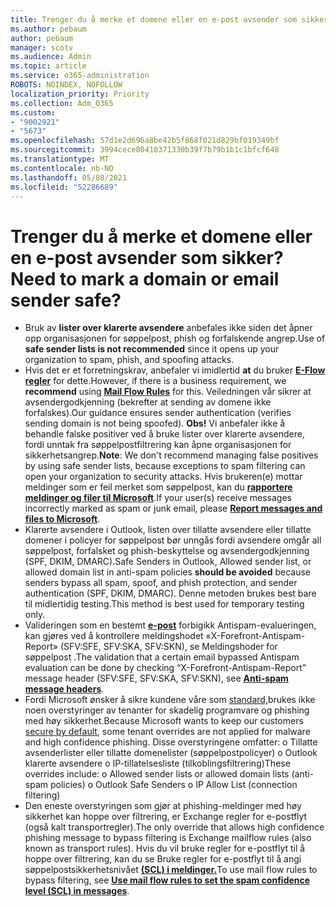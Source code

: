 ```yaml
---
title: Trenger du å merke et domene eller en e-post avsender som sikker?
ms.author: pebaum
author: pebaum
manager: scotv
ms.audience: Admin
ms.topic: article
ms.service: o365-administration
ROBOTS: NOINDEX, NOFOLLOW
localization_priority: Priority
ms.collection: Adm_O365
ms.custom:
- "9002921"
- "5673"
ms.openlocfilehash: 57d1e2d696a8be42b5f868f021d829bf019349bf
ms.sourcegitcommit: 3994cece80410371330b39f7b79b1b1c1bfcf648
ms.translationtype: MT
ms.contentlocale: nb-NO
ms.lasthandoff: 05/08/2021
ms.locfileid: "52286689"
---
```

# <a name="need-to-mark-a-domain-or-email-sender-safe"></a><span data-ttu-id="5381f-102">Trenger du å merke et domene eller en e-post avsender som sikker?</span><span class="sxs-lookup"><span data-stu-id="5381f-102">Need to mark a domain or email sender safe?</span></span>

- <span data-ttu-id="5381f-103">Bruk av **lister over klarerte avsendere** anbefales ikke siden det åpner opp organisasjonen for søppelpost, phish og forfalskende angrep.</span><span class="sxs-lookup"><span data-stu-id="5381f-103">Use of **safe sender lists is not recommended** since it opens up your organization to spam, phish, and spoofing attacks.</span></span>
- <span data-ttu-id="5381f-104">Hvis det er et forretningskrav, anbefaler vi imidlertid **at** du bruker **[E-Flow regler](https://docs.microsoft.com/microsoft-365/security/office-365-security/create-safe-sender-lists-in-office-365?view=o365-worldwide#recommended-use-mail-flow-rules)** for dette.</span><span class="sxs-lookup"><span data-stu-id="5381f-104">However, if there is a business requirement, we **recommend** using **[Mail Flow Rules](https://docs.microsoft.com/microsoft-365/security/office-365-security/create-safe-sender-lists-in-office-365?view=o365-worldwide#recommended-use-mail-flow-rules)** for this.</span></span> <span data-ttu-id="5381f-105">Veiledningen vår sikrer at avsendergodkjenning (bekrefter at sending av domene ikke forfalskes).</span><span class="sxs-lookup"><span data-stu-id="5381f-105">Our guidance ensures sender authentication (verifies sending domain is not being spoofed).</span></span> <span data-ttu-id="5381f-106">**Obs!** Vi anbefaler ikke å behandle falske positiver ved å bruke lister over klarerte avsendere, fordi unntak fra søppelpostfiltrering kan åpne organisasjonen for sikkerhetsangrep.</span><span class="sxs-lookup"><span data-stu-id="5381f-106">**Note**: We don't recommend managing false positives by using safe sender lists, because exceptions to spam filtering can open your organization to security attacks.</span></span> <span data-ttu-id="5381f-107">Hvis brukeren(e) mottar meldinger som er feil merket som søppelpost, kan du **[rapportere meldinger og filer til Microsoft](https://protection.office.com/reportsubmission)**.</span><span class="sxs-lookup"><span data-stu-id="5381f-107">If your user(s) receive messages incorrectly marked as spam or junk email, please **[Report messages and files to Microsoft](https://protection.office.com/reportsubmission)**.</span></span>
- <span data-ttu-id="5381f-108">Klarerte avsendere i Outlook, listen over tillatte avsendere eller  tillatte domener i policyer for søppelpost bør unngås fordi avsendere omgår all søppelpost, forfalsket og phish-beskyttelse og avsendergodkjenning (SPF, DKIM, DMARC).</span><span class="sxs-lookup"><span data-stu-id="5381f-108">Safe Senders in Outlook, Allowed sender list, or allowed domain list in anti-spam policies **should be avoided** because senders bypass all spam, spoof, and phish protection, and sender authentication (SPF, DKIM, DMARC).</span></span> <span data-ttu-id="5381f-109">Denne metoden brukes best bare til midlertidig testing.</span><span class="sxs-lookup"><span data-stu-id="5381f-109">This method is best used for temporary testing only.</span></span>
- <span data-ttu-id="5381f-110">Valideringen som en bestemt **[e-post](https://docs.microsoft.com/microsoft-365/security/office-365-security/anti-spam-message-headers)** forbigikk Antispam-evalueringen, kan gjøres ved å kontrollere meldingshodet «X-Forefront-Antispam-Report» (SFV:SFE, SFV:SKA, SFV:SKN), se Meldingshoder for søppelpost .</span><span class="sxs-lookup"><span data-stu-id="5381f-110">The validation that a certain email bypassed Antispam evaluation can be done by checking “X-Forefront-Antispam-Report" message header (SFV:SFE, SFV:SKA, SFV:SKN), see **[Anti-spam message headers](https://docs.microsoft.com/microsoft-365/security/office-365-security/anti-spam-message-headers)**.</span></span>
- <span data-ttu-id="5381f-111">Fordi Microsoft ønsker å sikre kundene våre som [standard,](https://docs.microsoft.com/microsoft-365/security/office-365-security/secure-by-default#exceptions)brukes ikke noen overstyringer av tenanter for skadelig programvare og phishing med høy sikkerhet.</span><span class="sxs-lookup"><span data-stu-id="5381f-111">Because Microsoft wants to keep our customers [secure by default](https://docs.microsoft.com/microsoft-365/security/office-365-security/secure-by-default#exceptions), some tenant overrides are not applied for malware and high confidence phishing.</span></span> <span data-ttu-id="5381f-112">Disse overstyringene omfatter: o Tillatte avsenderlister eller tillatte domenelister (søppelpostpolicyer) o Outlook klarerte avsendere o IP-tillatelsesliste (tilkoblingsfiltrering)</span><span class="sxs-lookup"><span data-stu-id="5381f-112">These overrides include: o   Allowed sender lists or allowed domain lists (anti-spam policies) o   Outlook Safe Senders o   IP Allow List (connection filtering)</span></span> 
- <span data-ttu-id="5381f-113">Den eneste overstyringen som gjør at phishing-meldinger med høy sikkerhet kan hoppe over filtrering, er Exchange regler for e-postflyt (også kalt transportregler).</span><span class="sxs-lookup"><span data-stu-id="5381f-113">The only override that allows high confidence phishing message to bypass filtering is Exchange mailflow rules (also known as transport rules).</span></span> <span data-ttu-id="5381f-114">Hvis du vil bruke regler for e-postflyt til å hoppe over filtrering, kan du se Bruke regler for e-postflyt til å angi søppelpostsikkerhetsnivået **[(SCL) i meldinger.](https://docs.microsoft.com/microsoft-365/security/office-365-security/use-mail-flow-rules-to-set-the-spam-confidence-level-scl-in-messages)**</span><span class="sxs-lookup"><span data-stu-id="5381f-114">To use mail flow rules to bypass filtering, see **[Use mail flow rules to set the spam confidence level (SCL) in messages](https://docs.microsoft.com/microsoft-365/security/office-365-security/use-mail-flow-rules-to-set-the-spam-confidence-level-scl-in-messages)**.</span></span>
